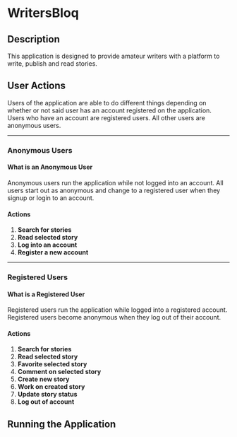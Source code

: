 # WritersBloq
## Description
This application is designed to provide amateur writers with a platform to write, publish and read stories.
## User Actions
Users of the application are able to do different things depending on whether or not said user has an account registered on the application. Users who have an account are registered users. All other users are anonymous users.

---
### Anonymous Users
#### What is an Anonymous User
Anonymous users run the application while not logged into an account. All users start out as anonymous and change to a registered user when they signup or login to an account.
#### Actions
1. **Search for stories**
2. **Read selected story**
3. **Log into an account**
4. **Register a new account**

---
### Registered Users
#### What is a Registered User
Registered users run the application while logged into a registered account. Registered users become anonymous when they log out of their account.
#### Actions
1. **Search for stories**
2. **Read selected story**
3. **Favorite selected story**
4. **Comment on selected story**
5. **Create new story**
6. **Work on created story**
7. **Update story status**
8. **Log out of account**
## Running the Application

